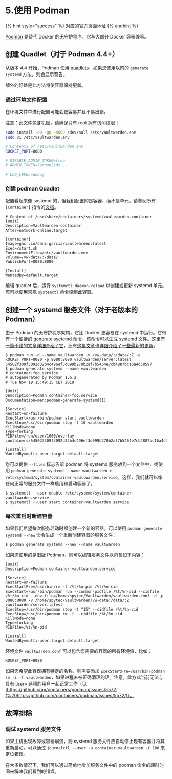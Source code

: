 # 5.使用 Podman

{% hint style="success" %}
对应的[官方页面地址](https://github.com/dani-garcia/vaultwarden/wiki/Using-Podman)
{% endhint %}

[Podman](https://podman.io/) 是替代 Docker 的无守护程序，它与大部分 Docker 容器兼容。

## 创建 Quadlet（对于 Podman 4.4+） <a href="#creating-a-quadlet-podman-4.4" id="creating-a-quadlet-podman-4.4"></a>

从版本 4.4 开始，Podman 使用 [quadlets](https://docs.podman.io/en/latest/markdown/podman-systemd.unit.5.html)，如果您使用以前的 `generate systemd` 方法，则会显示警告。

额外的好处是此方法将使容器保持更新。

### 通过环境文件配置 <a href="#configuration-via-environment-file" id="configuration-via-environment-file"></a>

在环境文件中进行配置可能会更容易并且不易出错。

注意：此文件包含机密，请确保只有 root 拥有访问权限！

```sh
sudo install -o0 -g0 -m600 /dev/null /etc/vaultwarden.env
sudo vi /etc/vaultwarden.env
```

```sh
# Contents of /etc/vaultwarden.env
ROCKET_PORT=8080

# DISABLE_ADMIN_TOKEN=true
# ADMIN_TOKEN=$argon2id$...

# LOG_LEVEL=debug
```

### 创建 podman Quadlet <a href="#creating-the-podman-quadlet" id="creating-the-podman-quadlet"></a>

配置看起来像 systemd 的，但我们配置的是容器，而不是单元。请参阅所有 `[Container]` 指令的[文档](https://man.archlinux.org/man/quadlet.5.en#Container\_units\_%5BContainer%5D)。

```systemd
# Content of /usr/share/containers/systemd/vaultwarden.container
[Unit]
Description=Vaultwarden container
After=network-online.target

[Container]
Image=ghcr.io/dani-garcia/vaultwarden:latest
Exec=/start.sh
EnvironmentFile=/etc/vaultwarden.env
Volume=/vw-data/:/data/
PublishPort=8080:8080

[Install]
WantedBy=default.target
```

编辑 quadlet 后，运行 `systemctl daemon-reload` 以创建或更新 systemd 单元。您可以使用常规 `systemctl` 命令控制此容器。

## 创建一个 systemd 服务文件（对于老版本的 Podman） <a href="#creating-a-systemd-service-file-older-podman-versions" id="creating-a-systemd-service-file-older-podman-versions"></a>

由于 Podman 的无守护程序架构，它比 Docker 更容易在 systemd 中运行。它带有一个便捷的 [generate syetemd 命令](http://docs.podman.io/en/latest/markdown/podman-generate-systemd.1.html)，该命令可以生成 systemd 文件。这里有[一篇不错的文章详细介绍了它](https://www.redhat.com/sysadmin/podman-shareable-systemd-services)，还有[这篇文章也详细介绍了一些最新的更新](https://www.redhat.com/sysadmin/improved-systemd-podman)。

```systemd
$ podman run -d --name vaultwarden -v /vw-data/:/data/:Z -e ROCKET_PORT=8080 -p 8080:8080 vaultwarden/server:latest
54502f309f3092d32b4c496ef3d099b270b2af7b5464e7cb4887bc16a4d38597
$ podman generate systemd --name vaultwarden
# container-foo.service
# autogenerated by Podman 1.6.2
# Tue Nov 19 15:49:15 CET 2019

[Unit]
Description=Podman container-foo.service
Documentation=man:podman-generate-systemd(1)

[Service]
Restart=on-failure
ExecStart=/usr/bin/podman start vaultwarden
ExecStop=/usr/bin/podman stop -t 10 vaultwarden
KillMode=none
Type=forking
PIDFile=/run/user/1000/overlay-containers/54502f309f3092d32b4c496ef3d099b270b2af7b5464e7cb4887bc16a4d38597/userdata/conmon.pid

[Install]
WantedBy=multi-user.target default.target
```

您可以提供 `--files` 标志告诉 podman 将 systemd 服务放到一个文件中，或使用 `podman generate systemd --name vaultwarden > /etc/systemd/system/container-vaultwarden.service`。这样，我们就可以像任何正常的服务文件一样启用和启动容器了。

```shell
$ systemctl --user enable /etc/systemd/system/container-vaultwarden.service
$ systemctl --user start container-vaultwarden.service
```

### 每次重启时新建容器 <a href="#new-container-every-restart" id="new-container-every-restart"></a>

如果我们希望每次服务启动时都创建一个新的容器，可以使用 `podman generate systemd --new` 命令生成一个重新创建容器的服务文件：

```shell
$ podman generate systemd --new --name vaultwarden
```

如果您使用的是旧版 Podman，则可以编辑服务文件以包含如下内容：

```systemd
[Unit]
Description=Podman container-vaultwarden.service

[Service]
Restart=on-failure
ExecStartPre=/usr/bin/rm -f /%t/%n-pid /%t/%n-cid
ExecStart=/usr/bin/podman run --conmon-pidfile /%t/%n-pid --cidfile /%t/%n-cid --env-file=/home/spytec/Vaultwarden/vaultwarden.conf -d -p 8080:8080 -v /home/spytec/Vaultwarden/vw-data:/data/:Z vaultwarden/server:latest
ExecStop=/usr/bin/podman stop -t "15" --cidfile /%t/%n-cid
ExecStop=/usr/bin/podman rm -f --cidfile /%t/%n-cid
KillMode=none
Type=forking
PIDFile=/%t/%n-pid

[Install]
WantedBy=multi-user.target default.target
```

环境文件 `vaultwarden.conf` 可以包含您需要的容器的所有环境值，比如：

```systemd
ROCKET_PORT=8080
```

如果您希望此容器拥有特定的名称，则需要添加 `ExecStartPre=/usr/bin/podman rm -i -f vaultwarden`，如果进程未被正确清理的话。注意，此方式当前无法与具有 `User=` 选项的用户一起正常工作（见 [https://github.com/containers/podman/issues/5572](%20https:/github.com/containers/podman/issues/5572/)）。

## 故障排除 <a href="#troubleshooting" id="troubleshooting"></a>

### 调试 systemd 服务文件 <a href="#debugging-systemd-service-file" id="debugging-systemd-service-file"></a>

如果主机出现故障或容器崩溃，则 systemd 服务文件应自动停止现有容器并将其重新启动。可以通过 `journalctl --user -u container-vaultwarden -t 100` 来定位错误。

在大多数情况下，我们可以通过简单地增加服务文件中的 podman 命令的超时时间来解决我们看到的错误。
